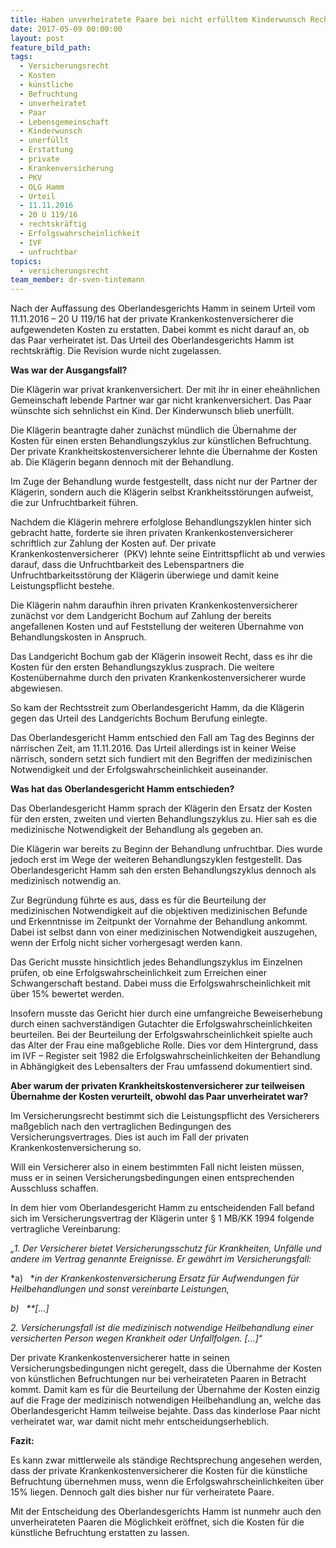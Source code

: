 ```yaml
---
title: Haben unverheiratete Paare bei nicht erfülltem Kinderwunsch Recht auf Erstattung der Aufwendungen durch den privaten Krankenkostenversicherer?
date: 2017-05-09 00:00:00
layout: post
feature_bild_path:
tags:
  - Versicherungsrecht
  - Kosten
  - künstliche
  - Befruchtung
  - unverheiratet
  - Paar
  - Lebensgemeinschaft
  - Kinderwunsch
  - unerfüllt
  - Erstattung
  - private
  - Krankenversicherung
  - PKV
  - OLG Hamm
  - Urteil
  - 11.11.2016
  - 20 U 119/16
  - rechtskräftig
  - Erfolgswahrscheinlichkeit
  - IVF
  - unfruchtbar
topics:
  - versicherungsrecht
team_member: dr-sven-tintemann
---
```



Nach der Auffassung des Oberlandesgerichts Hamm in seinem Urteil vom 11.11.2016 – 20 U 119/16 hat der private Krankenkostenversicherer die aufgewendeten Kosten zu erstatten. Dabei kommt es nicht darauf an, ob das Paar verheiratet ist. Das Urteil des Oberlandesgerichts Hamm ist rechtskr&auml;ftig. Die Revision wurde nicht zugelassen.

**Was war der Ausgangsfall?**

Die Kl&auml;gerin war privat krankenversichert. Der mit ihr in einer ehe&auml;hnlichen Gemeinschaft lebende Partner war gar nicht krankenversichert. Das Paar w&uuml;nschte sich sehnlichst ein Kind. Der Kinderwunsch blieb unerf&uuml;llt.

Die Kl&auml;gerin beantragte daher zun&auml;chst m&uuml;ndlich die &Uuml;bernahme der Kosten f&uuml;r einen ersten Behandlungszyklus zur k&uuml;nstlichen Befruchtung. Der private Krankheitskostenversicherer lehnte die &Uuml;bernahme der Kosten ab. Die Kl&auml;gerin begann dennoch mit der Behandlung.

Im Zuge der Behandlung wurde festgestellt, dass nicht nur der Partner der Kl&auml;gerin, sondern auch die Kl&auml;gerin selbst Krankheitsst&ouml;rungen aufweist, die zur Unfruchtbarkeit f&uuml;hren.

Nachdem die Kl&auml;gerin mehrere erfolglose Behandlungszyklen hinter sich gebracht hatte, forderte sie ihren privaten Krankenkostenversicherer schriftlich zur Zahlung der Kosten auf. Der private Krankenkostenversicherer&nbsp; (PKV) lehnte seine Eintrittspflicht ab und verwies darauf, dass die Unfruchtbarkeit des Lebenspartners die Unfruchtbarkeitsst&ouml;rung der Kl&auml;gerin &uuml;berwiege und damit keine Leistungspflicht bestehe.

Die Kl&auml;gerin nahm daraufhin ihren privaten Krankenkostenversicherer zun&auml;chst vor dem Landgericht Bochum auf Zahlung der bereits angefallenen Kosten und auf Feststellung der weiteren &Uuml;bernahme von Behandlungskosten in Anspruch.

Das Landgericht Bochum gab der Kl&auml;gerin insoweit Recht, dass es ihr die Kosten f&uuml;r den ersten Behandlungszyklus zusprach. Die weitere Kosten&uuml;bernahme durch den privaten Krankenkostenversicherer wurde abgewiesen.

So kam der Rechtsstreit zum Oberlandesgericht Hamm, da die Kl&auml;gerin gegen das Urteil des Landgerichts Bochum Berufung einlegte.

Das Oberlandesgericht Hamm entschied den Fall am Tag des Beginns der n&auml;rrischen Zeit, am 11.11.2016. Das Urteil allerdings ist in keiner Weise n&auml;rrisch, sondern setzt sich fundiert mit den Begriffen der medizinischen Notwendigkeit und der Erfolgswahrscheinlichkeit auseinander.

**Was hat das Oberlandesgericht Hamm entschieden?**

Das Oberlandesgericht Hamm sprach der Kl&auml;gerin den Ersatz der Kosten f&uuml;r den ersten, zweiten und vierten Behandlungszyklus zu. Hier sah es die medizinische Notwendigkeit der Behandlung als gegeben an.

Die Kl&auml;gerin war bereits zu Beginn der Behandlung unfruchtbar. Dies wurde jedoch erst im Wege der weiteren Behandlungszyklen festgestellt. Das Oberlandesgericht Hamm sah den ersten Behandlungszyklus dennoch als medizinisch notwendig an.

Zur Begr&uuml;ndung f&uuml;hrte es aus, dass es f&uuml;r die Beurteilung der medizinischen Notwendigkeit auf die objektiven medizinischen Befunde und Erkenntnisse im Zeitpunkt der Vornahme der Behandlung ankommt. Dabei ist selbst dann von einer medizinischen Notwendigkeit auszugehen, wenn der Erfolg nicht sicher vorhergesagt werden kann.

Das Gericht musste hinsichtlich jedes Behandlungszyklus im Einzelnen pr&uuml;fen, ob eine Erfolgswahrscheinlichkeit zum Erreichen einer Schwangerschaft bestand. Dabei muss die Erfolgswahrscheinlichkeit mit &uuml;ber 15% bewertet werden.

Insofern musste das Gericht hier durch eine umfangreiche Beweiserhebung durch einen sachverst&auml;ndigen Gutachter die Erfolgswahrscheinlichkeiten beurteilen. Bei der Beurteilung der Erfolgswahrscheinlichkeit spielte auch das Alter der Frau eine ma&szlig;gebliche Rolle. Dies vor dem Hintergrund, dass im IVF – Register seit 1982 die Erfolgswahrscheinlichkeiten der Behandlung in Abh&auml;ngigkeit des Lebensalters der Frau umfassend dokumentiert sind.

**Aber warum der privaten Krankheitskostenversicherer zur teilweisen &Uuml;bernahme der Kosten verurteilt, obwohl das Paar unverheiratet war?**

Im Versicherungsrecht bestimmt sich die Leistungspflicht des Versicherers ma&szlig;geblich nach den vertraglichen Bedingungen des Versicherungsvertrages. Dies ist auch im Fall der privaten Krankenkostenversicherung so.

Will ein Versicherer also in einem bestimmten Fall nicht leisten m&uuml;ssen, muss er in seinen Versicherungsbedingungen einen entsprechenden Ausschluss schaffen.

In dem hier vom Oberlandesgericht Hamm zu entscheidenden Fall befand sich im Versicherungsvertrag der Kl&auml;gerin unter &sect; 1 MB/KK 1994 folgende vertragliche Vereinbarung:

*„1. Der Versicherer bietet Versicherungsschutz f&uuml;r Krankheiten, Unf&auml;lle und andere im Vertrag genannte Ereignisse. Er gew&auml;hrt im Versicherungsfall:*

*a) &nbsp;&nbsp;**in der Krankenkostenversicherung Ersatz f&uuml;r Aufwendungen f&uuml;r Heilbehandlungen und sonst vereinbarte Leistungen,*

*b) &nbsp;&nbsp;**[…]*

*2. Versicherungsfall ist die medizinisch notwendige Heilbehandlung einer versicherten Person wegen Krankheit oder Unfallfolgen. […]“*

Der private Krankenkostenversicherer hatte in seinen Versicherungsbedingungen nicht geregelt, dass die &Uuml;bernahme der Kosten von k&uuml;nstlichen Befruchtungen nur bei verheirateten Paaren in Betracht kommt. Damit kam es f&uuml;r die Beurteilung der &Uuml;bernahme der Kosten einzig auf die Frage der medizinisch notwendigen Heilbehandlung an, welche das Oberlandesgericht Hamm teilweise bejahte. Dass das kinderlose Paar nicht verheiratet war, war damit nicht mehr entscheidungserheblich.

**Fazit:**

Es kann zwar mittlerweile als st&auml;ndige Rechtsprechung angesehen werden, dass der private Krankenkostenversicherer die Kosten f&uuml;r die k&uuml;nstliche Befruchtung &uuml;bernehmen muss, wenn die Erfolgswahrscheinlichkeiten &uuml;ber 15% liegen. Dennoch galt dies bisher nur f&uuml;r verheiratete Paare.

Mit der Entscheidung des Oberlandesgerichts Hamm ist nunmehr auch den unverheirateten Paaren die M&ouml;glichkeit er&ouml;ffnet, sich die Kosten f&uuml;r die k&uuml;nstliche Befruchtung erstatten zu lassen.